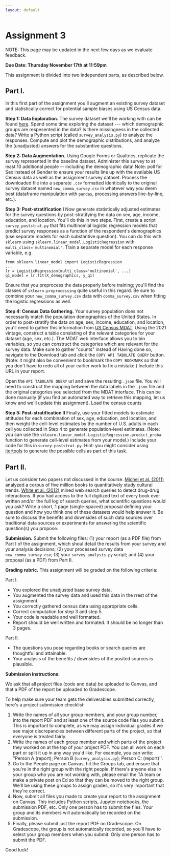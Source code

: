 ```yaml
---
layout: default
---
```

# Assignment 3

NOTE: This page may be updated in the next few days as we evaluate feedback.

**Due Date: Thursday November 17th at 11:59pm**

This assignment is divided into two independent parts, as described below.

## Part I.

In this first part of the assignment you'll augment an existing survey dataset and statistically correct for potential sample biases using US Census data.

**Step 1: Data Exploration.** The survey dataset we'll be working with can be found [here](https://raw.githubusercontent.com/fivethirtyeight/data/master/comma-survey/comma-survey.csv). Spend some time exploring the dataset --- which demographic groups are respesented in the data? Is there missingness in the collected data?  Write a Python script (called `survey_analysis.py`) to analyze the responses. Compute and plot the demographic distributions, and analyze the (unadjusted) answers for the substantive questions.

**Step 2: Data Augmentation.** Using Google Forms or Qualtrics, replicate the survey represented in the baseline dataset. Administer this survey to at least 10 additional people -- including the demographic data! Note: poll for Sex instead of Gender to ensure your results line up with the available US Census data as well as the assignment survey dataset. Process the downloaded file into a separate `.csv` formatted identically to the original survey dataset named `new_comma_survey.csv` in whatever way you deem best (dataframe manipulation with `pandas`, processing answers line-by-line, etc.).

**Step 3: Post-stratification I** Now generate statistically adjusted estimates for the survey questions by post-stratifying the data on sex, age, income, education, and location. You'll do this in two steps. First, create a script `survey_poststrat.py` that fits multinomial logistic regression models that predict survey responses as a function of the respondent's demographics (use separate models for each substantive question). You can do this with `sklearn` using `sklearn.linear_model.LogisticRegression` with `multi_class='multinomial'`. Train a separate model for each response variable, e.g.

```
from sklearn.linear_model import LogisticRegression
...
lr = LogisticRegression(multi_class='multinomial', ...)
q1_model = lr.fit(X_demographics, y_q1)
```

Ensure that you preprocess the data properly before training; you'll find the classes of `sklearn.preprocessing` quite useful in this regard. Be sure to combine your `new_comma_survey.csv` data with `comma_survey.csv` when fitting the logistic regressions as well.

**Step 4: Census Data Gathering.** Your survey population does not necessarily match the population demographics of the United States. In order to post-stratify the data on age, sex, income, education, and location, you'll need to gather this information from [US Census MDAT](https://data.census.gov/mdat). Using the 2021 vintage, construct a table consisting of the relevant categories for your dataset (age, sex, etc.). The MDAT web interface allows you to bin variables, so you can construct the categories which are relevant for the survey data. Make sure to gather "counts" instead of Having done so, navigate to the Download tab and click the `COPY API TABULATE QUERY` button. (Note: it might also be convenient to bookmark the `COPY BOOKMARK` so that you don't have to redo all of your earlier work to fix a mistake.) Include this URL in your report.

Open the `API TABULATE QUERY` url and save the resulting `.json` file. You will need to construct the mapping between the data labels in the `.json` file and the original categories you selected from the MDAT interface. This can be done manually (if you find an automated way to retrieve this mapping, let us know and we'll update this assignment). Load the census counts

**Step 5: Post-stratification II** Finally, use your fitted models to estimate attitudes for each combination of sex, age, education, and location, and then weight the cell-level estimates by the number of U.S. adults in each cell you collected in Step 4 to generate population-level estimates. (Note: you can use the `sklearn.linear_model.LogisticRegression.predict_proba` function to generate cell-level estimates from your model.) Include your code for this in `survey-poststrat.py`. Hint: you might consider using [itertools](https://docs.python.org/3/library/itertools.html) to generate the possible cells as part of this task.

## Part II. 

Let us consider two papers not discussed in the course. [Michel et al. (2011)](https://www.science.org/doi/epdf/10.1126/science.1199644) analyzed a corpus of five million books to quantitatively study cultural trends. [White et al. (2012)](https://academic.oup.com/jamia/article-pdf/20/3/404/17374497/20-3-404.pdf) mined web search queries to detect drug-drug interactions. If you had access to the full digitized text of every book ever written and/or the full log of search queries, what scientific questions would you ask? Write a short, 1 page (single-spaced) proposal defining your question and how you think one of these datasets would help answer it. Be sure to discuss the benefits and downsides of such data sources over traditional data sources or experiments for answering the scientific question(s) you propose.

**Submission.** Submit the following files: (1) your report (as a PDF file) from Part I of the assignment, which shoul detail the results from your survey and your analysis decisions; (2) your processed survey data `new_comma_survey.csv`; (3) your `survey_analysis.py` script; and (4) your proposal (as a PDF) from Part II.

**Grading rubric.** This assignment will be graded on the following criteria:

Part I.
* You explored the unadjusted base survey data.
* You augmented the survey data and used this data in the rrest of the assignment.
* You correctly gathered census data using appropriate cells.
* Correct computation for step 3 and step 5.
* Your code is readable and well formatted.
* Report should be well written and formated. It should be no longer than 3 pages.

Part II.
* The questions you pose regarding books or search queries are thoughtful and attainable.
* Your analysis of the benefits / downsides of the posited sources is plausible.

**Submission instructions:**

We ask that all project files (code and data) be uploaded to Canvas, and that a PDF of the report be uploaded to Gradescope.

To help make sure your team gets the deliverables submitted correctly, here's a project submission checklist:   

1. Write the names of all your group members, and your group number, into the report PDF and at least one of the source code files you submit. This is important to complete, as we may assign individual grades if we see major discrepancies between different parts of the project, so that everyone is treated fairly.
2. Write the names of each group member and which parts of the project they worked on at the top of your project PDF. You can all work on each part or split it up in any way you'd like. For example, you can write: "Person A (report); Person B (`survey_analysis.py`); Person C: (report)''.
3. Go to the People page on Canvas, hit the Groups tab, and ensure that you're in the right group with the right people. If there's anyone else in your group who you are not working with, please email the TA team or make a private post on Ed so that they can be moved to the right group. We'll be using these groups to assign grades, so it's very important that they're correct.
4. Now, submit all files you made to create your report to the assignment on Canvas. This includes Python scripts, Jupyter notebooks, the submission PDF, etc. Only one person has to submit the files. Your group and its members will automatically be recorded on the submission.
5. Finally, please submit just the report PDF on Gradescope. On Gradescope, the group is not automatically recorded, so you'll have to select your group members when you submit. Only one person has to submit the PDF.

Good luck!

